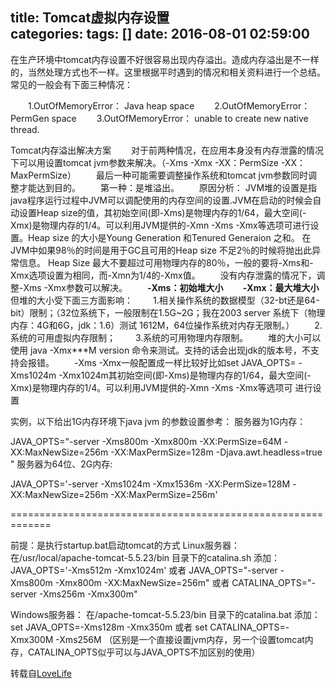 title: Tomcat虚拟内存设置  
categories: 
tags: []
date: 2016-08-01 02:59:00
---
在生产环境中tomcat内存设置不好很容易出现内存溢出。造成内存溢出是不一样的，当然处理方式也不一样。这里根据平时遇到的情况和相关资料进行一个总结。常见的一般会有下面三种情况：

　　1.OutOfMemoryError： Java heap space
　　2.OutOfMemoryError： PermGen space
　　3.OutOfMemoryError： unable to create new native thread.

Tomcat内存溢出解决方案
　　对于前两种情况，在应用本身没有内存泄露的情况下可以用设置tomcat jvm参数来解决。（-Xms -Xmx -XX：PermSize -XX：MaxPermSize）
　　最后一种可能需要调整操作系统和tomcat jvm参数同时调整才能达到目的。
　　第一种：是堆溢出。
　　原因分析：
JVM堆的设置是指java程序运行过程中JVM可以调配使用的内存空间的设置.JVM在启动的时候会自动设置Heap size的值，其初始空间(即-Xms)是物理内存的1/64，最大空间(-Xmx)是物理内存的1/4。可以利用JVM提供的-Xmn -Xms -Xmx等选项可进行设置。Heap size 的大小是Young Generation 和Tenured Generaion 之和。
在JVM中如果98％的时间是用于GC且可用的Heap size 不足2％的时候将抛出此异常信息。
Heap Size 最大不要超过可用物理内存的80％，一般的要将-Xms和-Xmx选项设置为相同，而-Xmn为1/4的-Xmx值。
　　没有内存泄露的情况下，调整-Xms -Xmx参数可以解决。
　　**-Xms：初始堆大小
　　-Xmx：最大堆大小**
　　但堆的大小受下面三方面影响：
　　1.相关操作系统的数据模型（32-bt还是64-bit）限制；（32位系统下，一般限制在1.5G~2G；我在2003 server 系统下（物理内存：4G和6G，jdk：1.6）测试 1612M，64位操作系统对内存无限制。）
　　2.系统的可用虚拟内存限制；
　　3.系统的可用物理内存限制。
　　堆的大小可以使用 java -Xmx***M version 命令来测试。支持的话会出现jdk的版本号，不支持会报错。
　　-Xms -Xmx一般配置成一样比较好比如set JAVA_OPTS= -Xms1024m -Xmx1024m其初始空间(即-Xms)是物理内存的1/64，最大空间(-Xmx)是物理内存的1/4。可以利用JVM提供的-Xmn -Xms -Xmx等选项可
进行设置


实例，以下给出1G内存环境下java jvm 的参数设置参考：
服务器为1G内存：

JAVA_OPTS="-server -Xms800m -Xmx800m -XX:PermSize=64M -XX:MaxNewSize=256m -XX:MaxPermSize=128m -Djava.awt.headless=true "
服务器为64位、2G内存:

JAVA_OPTS='-server -Xms1024m -Xmx1536m -XX:PermSize=128M -XX:MaxNewSize=256m -XX:MaxPermSize=256m'

 

=============================================================



前提：是执行startup.bat启动tomcat的方式
Linux服务器：
在/usr/local/apache-tomcat-5.5.23/bin 目录下的catalina.sh
添加：JAVA_OPTS='-Xms512m -Xmx1024m'
或者 JAVA_OPTS="-server -Xms800m -Xmx800m   -XX:MaxNewSize=256m"
或者 CATALINA_OPTS="-server -Xms256m -Xmx300m"


Windows服务器：
在/apache-tomcat-5.5.23/bin 目录下的catalina.bat
添加：set JAVA_OPTS=-Xms128m -Xmx350m
或者   set CATALINA_OPTS=-Xmx300M -Xms256M
（区别是一个直接设置jvm内存，另一个设置tomcat内存，CATALINA_OPTS似乎可以与JAVA_OPTS不加区别的使用）

<!--more-->


转载自[LoveLife][1]


  [1]: http://xiejiasheng.blog.163.com/blog/static/174825457201337113217278/